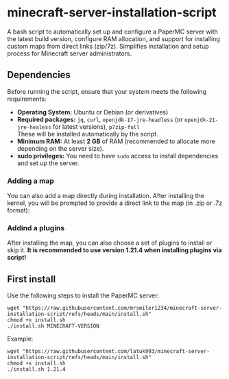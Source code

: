 # minecraft-server-installation-script
A bash script to automatically set up and configure a PaperMC server with the latest build version, configure RAM allocation, and support for installing custom maps from direct links (zip/7z). Simplifies installation and setup process for Minecraft server administrators.

## Dependencies

Before running the script, ensure that your system meets the following requirements:

- **Operating System:** Ubuntu or Debian (or derivatives)
- **Required packages:** `jq`, `curl`, `openjdk-17-jre-headless` (or `openjdk-21-jre-healess` for latest versions), `p7zip-full`  
  These will be installed automatically by the script.
- **Minimum RAM:** At least **2 GB** of RAM (recommended to allocate more depending on the server size).
- **sudo privileges:** You need to have `sudo` access to install dependencies and set up the server.

### Adding a map
You can also add a map directly during installation. After installing the kernel, you will be prompted to provide a direct link to the map (in .zip or .7z format):

### Addind a plugins
After installing the map, you can also choose a set of plugins to install or skip it.
**It is recommended to use version 1.21.4 when installing plugins via script!**

## First install

Use the following steps to install the PaperMC server:

```shell
wget "https://raw.githubusercontent.com/mrsmiler1234/minecraft-server-installation-script/refs/heads/main/install.sh"
chmod +x install.sh
./install.sh MINECRAFT-VERSION
```

Example:

```shell
wget "https://raw.githubusercontent.com/latuk993/minecraft-server-installation-script/refs/heads/main/install.sh"
chmod +x install.sh
./install.sh 1.21.4
```
